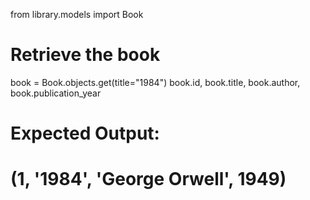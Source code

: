 from library.models import Book

# Retrieve the book
book = Book.objects.get(title="1984")
book.id, book.title, book.author, book.publication_year

# Expected Output:
# (1, '1984', 'George Orwell', 1949)
